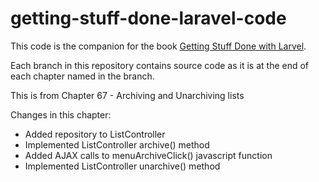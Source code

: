 getting-stuff-done-laravel-code
===============================

This code is the companion for the book [Getting Stuff Done with Larvel](https://leanpub.com/gettingstuffdonelaravel).

Each branch in this repository contains source code as it is at the end of each chapter named in the branch.

This is from Chapter 67 - Archiving and Unarchiving lists

Changes in this chapter:

* Added repository to ListController
* Implemented ListController archive() method
* Added AJAX calls to menuArchiveClick() javascript function
* Implemented ListController unarchive() method